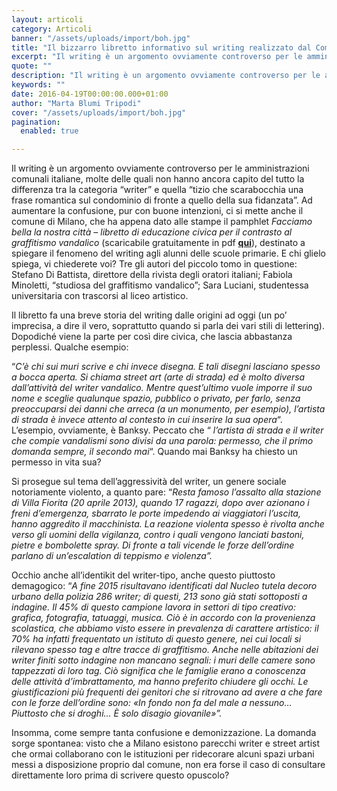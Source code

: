 ```yaml
---
layout: articoli
category: Articoli
banner: "/assets/uploads/import/boh.jpg"
title: "Il bizzarro libretto informativo sul writing realizzato dal Comune di Milano"
excerpt: "Il writing è un argomento ovviamente controverso per le amministrazioni comunali italiane, molte delle quali non hanno ancora capito del tutto la differenza tra la categoria “writer” e quella “tizio che scarabocchia una frase romantica sul condominio di fronte a quello della sua fidanzata”. Ad aumentare la confusione, pur con buone intenzioni, ci si mette anche il [&hellip"
quote: ""
description: "Il writing è un argomento ovviamente controverso per le amministrazioni comunali italiane, molte delle quali non hanno ancora capito del tutto la differenza tra la categoria “writer” e quella “tizio che scarabocchia una frase romantica sul condominio di fronte a quello della sua fidanzata”. Ad aumentare la confusione, pur con buone intenzioni, ci si mette anche il [&hellip"
keywords: ""
date: 2016-04-19T00:00:00.000+01:00
author: "Marta Blumi Tripodi"
cover: "/assets/uploads/import/boh.jpg"
pagination:
  enabled: true

---
```


Il writing è un argomento ovviamente controverso per le amministrazioni comunali italiane, molte delle quali non hanno ancora capito del tutto la differenza tra la categoria “writer” e quella “tizio che scarabocchia una frase romantica sul condominio di fronte a quello della sua fidanzata”. Ad aumentare la confusione, pur con buone intenzioni, ci si mette anche il comune di Milano, che ha appena dato alle stampe il pamphlet _Facciamo bella la nostra città – libretto di educazione civica per il contrasto al graffitismo vandalico_ (scaricabile gratuitamente in pdf **[qui](http://download.repubblica.it/pdf/2016/locali/milano/libretto%5Fgraffitismo.pdf)**), destinato a spiegare il fenomeno del writing agli alunni delle scuole primarie. E chi glielo spiega, vi chiederete voi? Tre gli autori del piccolo tomo in questione: Stefano Di Battista, direttore della rivista degli oratori italiani; Fabiola Minoletti, “studiosa del graffitismo vandalico”; Sara Luciani, studentessa universitaria con trascorsi al liceo artistico.

Il libretto fa una breve storia del writing dalle origini ad oggi (un po’ imprecisa, a dire il vero, soprattutto quando si parla dei vari stili di lettering). Dopodiché viene la parte per così dire civica, che lascia abbastanza perplessi. Qualche esempio:

“_C’è chi sui muri scrive e chi invece disegna. E tali disegni lasciano spesso a bocca aperta. Si chiama street art (arte di strada) ed è molto diversa dall’attività del writer vandalico. Mentre quest’ultimo vuole imporre il suo nome e sceglie qualunque spazio, pubblico o privato, per farlo, senza preoccuparsi dei danni che arreca (a un monumento, per esempio), l’artista di strada è invece attento al contesto in cui inserire la sua opera_“. L’esempio, ovviamente, è Banksy. Peccato che “ _l’artista di strada e il writer che compie vandalismi sono divisi da una parola: permesso, che il primo domanda sempre, il secondo mai_“. Quando mai Banksy ha chiesto un permesso in vita sua?

Si prosegue sul tema dell’aggressività del writer, un genere sociale notoriamente violento, a quanto pare: “_Resta famoso l’assalto alla stazione di Villa Fiorita (20 aprile 2013), quando 17 ragazzi, dopo aver azionano i freni d’emergenza, sbarrato le porte impedendo ai viaggiatori l’uscita, hanno aggredito il macchinista. La reazione violenta spesso è rivolta anche verso gli uomini della vigilanza, contro i quali vengono lanciati bastoni, pietre e bombolette spray. Di fronte a tali vicende le forze dell’ordine parlano di un’escalation di teppismo e violenza”._

Occhio anche all’identikit del writer-tipo, anche questo piuttosto demagogico: “_A fine 2015 risultavano identificati dal Nucleo tutela decoro urbano della polizia 286 writer; di questi, 213 sono già stati sottoposti a indagine. Il 45% di questo campione lavora in settori di tipo creativo: grafica, fotografia, tatuaggi, musica. Ciò è in accordo con la provenienza scolastica, che abbiamo visto essere in prevalenza di carattere artistico: il 70% ha infatti frequentato un istituto di questo genere, nei cui locali si rilevano spesso tag e altre tracce di graffitismo. Anche nelle abitazioni dei writer finiti sotto indagine non mancano segnali: i muri delle camere sono tappezzati di loro tag. Ciò significa che le famiglie erano a conoscenza delle attività d’imbrattamento, ma hanno preferito chiudere gli occhi. Le giustificazioni più frequenti dei genitori che si ritrovano ad avere a che fare con le forze dell’ordine sono: «In fondo non fa del male a nessuno… Piuttosto che si droghi… È solo disagio giovanile»”._

Insomma, come sempre tanta confusione e demonizzazione. La domanda sorge spontanea: visto che a Milano esistono parecchi writer e street artist che ormai collaborano con le istituzioni per ridecorare alcuni spazi urbani messi a disposizione proprio dal comune, non era forse il caso di consultare direttamente loro prima di scrivere questo opuscolo?